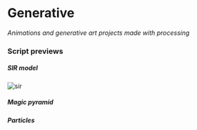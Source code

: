 # Generative

*Animations and generative art projects made with processing*


### Script previews

##### SIR model

![sir](https://user-images.githubusercontent.com/65973207/154504935-fce494ee-ffff-4745-bc8e-b03bb553d1c5.gif)

##### Magic pyramid


##### Particles
